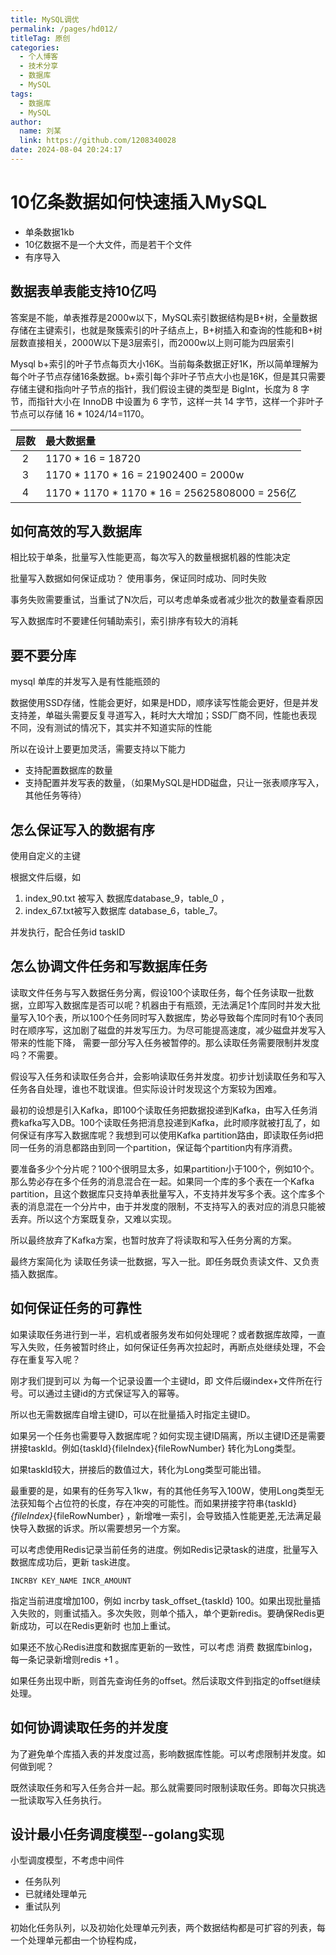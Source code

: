 ```yaml
---
title: MySQL调优
permalink: /pages/hd012/
titleTag: 原创
categories: 
  - 个人博客
  - 技术分享
  - 数据库
  - MySQL
tags: 
  - 数据库
  - MySQL
author: 
  name: 刘某
  link: https://github.com/1208340028
date: 2024-08-04 20:24:17
---
```


# 10亿条数据如何快速插入MySQL

- 单条数据1kb
- 10亿数据不是一个大文件，而是若干个文件
- 有序导入

## 数据表单表能支持10亿吗

答案是不能，单表推荐是2000w以下，MySQL索引数据结构是B+树，全量数据存储在主键索引，也就是聚簇索引的叶子结点上，B+树插入和查询的性能和B+树层数直接相关，2000W以下是3层索引，而2000w以上则可能为四层索引

Mysql b+索引的叶子节点每页大小16K。当前每条数据正好1K，所以简单理解为每个叶子节点存储16条数据。b+索引每个非叶子节点大小也是16K，但是其只需要存储主键和指向叶子节点的指针，我们假设主键的类型是 BigInt，长度为 8 字节，而指针大小在 InnoDB 中设置为 6 字节，这样一共 14 字节，这样一个非叶子节点可以存储 16 * 1024/14=1170。

| 层数 | 最大数据量                                    |
| :--: | :-------------------------------------------- |
|  2   | 1170 * 16 = 18720                             |
|  3   | 1170 * 1170 * 16 = 21902400 = 2000w           |
|  4   | 1170 * 1170 * 1170 * 16 = 25625808000 = 256亿 |

## 如何高效的写入数据库

相比较于单条，批量写入性能更高，每次写入的数量根据机器的性能决定

批量写入数据如何保证成功？ 使用事务，保证同时成功、同时失败

事务失败需要重试，当重试了N次后，可以考虑单条或者减少批次的数量查看原因

写入数据库时不要建任何辅助索引，索引排序有较大的消耗

## 要不要分库

mysql 单库的并发写入是有性能瓶颈的

数据使用SSD存储，性能会更好，如果是HDD，顺序读写性能会更好，但是并发支持差，单磁头需要反复寻道写入，耗时大大增加；SSD厂商不同，性能也表现不同，没有测试的情况下，其实并不知道实际的性能

所以在设计上要更加灵活，需要支持以下能力

- 支持配置数据库的数量
- 支持配置并发写表的数量，（如果MySQL是HDD磁盘，只让一张表顺序写入，其他任务等待）

## 怎么保证写入的数据有序

使用自定义的主键

根据文件后缀，如

1. index_90.txt 被写入 数据库database_9，table_0 ，
2. index_67.txt被写入数据库 database_6，table_7。

并发执行，配合任务id  taskID

## 怎么协调文件任务和写数据库任务

读取文件任务与写入数据任务分离，假设100个读取任务，每个任务读取一批数据，立即写入数据库是否可以呢？机器由于有瓶颈，无法满足1个库同时并发大批量写入10个表，所以100个任务同时写入数据库，势必导致每个库同时有10个表同时在顺序写，这加剧了磁盘的并发写压力。为尽可能提高速度，减少磁盘并发写入带来的性能下降， 需要一部分写入任务被暂停的。那么读取任务需要限制并发度吗？不需要。

假设写入任务和读取任务合并，会影响读取任务并发度。初步计划读取任务和写入任务各自处理，谁也不耽误谁。但实际设计时发现这个方案较为困难。

最初的设想是引入Kafka，即100个读取任务把数据投递到Kafka，由写入任务消费kafka写入DB。100个读取任务把消息投递到Kafka，此时顺序就被打乱了，如何保证有序写入数据库呢？我想到可以使用Kafka partition路由，即读取任务id把同一任务的消息都路由到同一个partition，保证每个partition内有序消费。

要准备多少个分片呢？100个很明显太多，如果partition小于100个，例如10个。那么势必存在多个任务的消息混合在一起。如果同一个库的多个表在一个Kafka partition，且这个数据库只支持单表批量写入，不支持并发写多个表。这个库多个表的消息混在一个分片中，由于并发度的限制，不支持写入的表对应的消息只能被丢弃。所以这个方案既复杂，又难以实现。

所以最终放弃了Kafka方案，也暂时放弃了将读取和写入任务分离的方案。

最终方案简化为 读取任务读一批数据，写入一批。即任务既负责读文件、又负责插入数据库。

## 如何保证任务的可靠性

如果读取任务进行到一半，宕机或者服务发布如何处理呢？或者数据库故障，一直写入失败，任务被暂时终止，如何保证任务再次拉起时，再断点处继续处理，不会存在重复写入呢？

刚才我们提到可以 为每一个记录设置一个主键Id，即 文件后缀index+文件所在行号。可以通过主键id的方式保证写入的幂等。

所以也无需数据库自增主键ID，可以在批量插入时指定主键ID。

如果另一个任务也需要导入数据库呢？如何实现主键ID隔离，所以主键ID还是需要拼接taskId。例如{taskId}{fileIndex}{fileRowNumber} 转化为Long类型。

如果taskId较大，拼接后的数值过大，转化为Long类型可能出错。

最重要的是，如果有的任务写入1kw，有的其他任务写入100W，使用Long类型无法获知每个占位符的长度，存在冲突的可能性。而如果拼接字符串{taskId}_{fileIndex}_{fileRowNumber} ，新增唯一索引，会导致插入性能更差,无法满足最快导入数据的诉求。所以需要想另一个方案。

可以考虑使用Redis记录当前任务的进度。例如Redis记录task的进度，批量写入数据库成功后，更新 task进度。

```
INCRBY KEY_NAME INCR_AMOUNT
```

指定当前进度增加100，例如 incrby task_offset_{taskId} 100。如果出现批量插入失败的，则重试插入。多次失败，则单个插入，单个更新redis。要确保Redis更新成功，可以在Redis更新时 也加上重试。

如果还不放心Redis进度和数据库更新的一致性，可以考虑 消费 数据库binlog，每一条记录新增则redis +1 。

如果任务出现中断，则首先查询任务的offset。然后读取文件到指定的offset继续 处理。

## 如何协调读取任务的并发度

为了避免单个库插入表的并发度过高，影响数据库性能。可以考虑限制并发度。如何做到呢？

既然读取任务和写入任务合并一起。那么就需要同时限制读取任务。即每次只挑选一批读取写入任务执行。



## 设计最小任务调度模型--golang实现

小型调度模型，不考虑中间件

- 任务队列
- 已就绪处理单元
- 重试队列

初始化任务队列，以及初始化处理单元列表，两个数据结构都是可扩容的列表，每一个处理单元都由一个协程构成，

